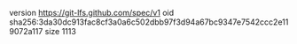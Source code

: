 version https://git-lfs.github.com/spec/v1
oid sha256:3da30dc913fac8cf3a0a6c502dbb97f3d94a67bc9347e7542ccc2e119072a117
size 1113
